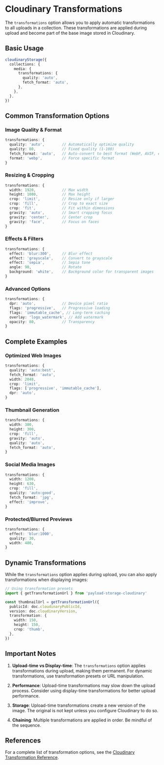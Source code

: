 # Cloudinary Transformations

The `transformations` option allows you to apply automatic transformations to all uploads in a collection. These transformations are applied during upload and become part of the base image stored in Cloudinary.

## Basic Usage

```typescript
cloudinaryStorage({
  collections: {
    media: {
      transformations: {
        quality: 'auto',
        fetch_format: 'auto',
      },
    },
  },
})
```

## Common Transformation Options

### Image Quality & Format
```typescript
transformations: {
  quality: 'auto',        // Automatically optimize quality
  quality: 80,            // Fixed quality (1-100)
  fetch_format: 'auto',   // Auto-convert to best format (WebP, AVIF, etc.)
  format: 'webp',         // Force specific format
}
```

### Resizing & Cropping
```typescript
transformations: {
  width: 1920,            // Max width
  height: 1080,           // Max height
  crop: 'limit',          // Resize only if larger
  crop: 'fill',           // Crop to exact size
  crop: 'fit',            // Fit within dimensions
  gravity: 'auto',        // Smart cropping focus
  gravity: 'center',      // Center crop
  gravity: 'face',        // Focus on faces
}
```

### Effects & Filters
```typescript
transformations: {
  effect: 'blur:300',     // Blur effect
  effect: 'grayscale',    // Convert to grayscale
  effect: 'sepia',        // Sepia tone
  angle: 90,              // Rotate
  background: 'white',    // Background color for transparent images
}
```

### Advanced Options
```typescript
transformations: {
  dpr: 'auto',            // Device pixel ratio
  flags: 'progressive',   // Progressive loading
  flags: 'immutable_cache', // Long-term caching
  overlay: 'logo_watermark', // Add watermark
  opacity: 80,            // Transparency
}
```

## Complete Examples

### Optimized Web Images
```typescript
transformations: {
  quality: 'auto:best',
  fetch_format: 'auto',
  width: 2048,
  crop: 'limit',
  flags: ['progressive', 'immutable_cache'],
  dpr: 'auto',
}
```

### Thumbnail Generation
```typescript
transformations: {
  width: 300,
  height: 300,
  crop: 'fill',
  gravity: 'auto',
  quality: 'auto',
  fetch_format: 'auto',
}
```

### Social Media Images
```typescript
transformations: {
  width: 1200,
  height: 630,
  crop: 'fill',
  quality: 'auto:good',
  fetch_format: 'jpg',
  effect: 'improve',
}
```

### Protected/Blurred Previews
```typescript
transformations: {
  effect: 'blur:1000',
  quality: 30,
  width: 400,
}
```

## Dynamic Transformations

While the `transformations` option applies during upload, you can also apply transformations when displaying images:

```typescript
// Using transformation presets
import { getTransformationUrl } from 'payload-storage-cloudinary'

const thumbnailUrl = getTransformationUrl({
  publicId: doc.cloudinaryPublicId,
  version: doc.cloudinaryVersion,
  transformation: {
    width: 150,
    height: 150,
    crop: 'thumb',
  },
})
```

## Important Notes

1. **Upload-time vs Display-time**: The `transformations` option applies transformations during upload, making them permanent. For dynamic transformations, use transformation presets or URL manipulation.

2. **Performance**: Upload-time transformations may slow down the upload process. Consider using display-time transformations for better upload performance.

3. **Storage**: Upload-time transformations create a new version of the image. The original is not kept unless you configure Cloudinary to do so.

4. **Chaining**: Multiple transformations are applied in order. Be mindful of the sequence.

## References

For a complete list of transformation options, see the [Cloudinary Transformation Reference](https://cloudinary.com/documentation/transformation_reference).